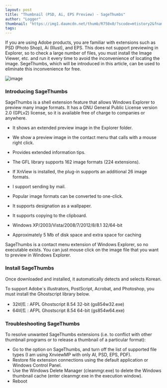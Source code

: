 ```yaml
---
layout: post
title: "Thumbnail (PSD, Ai, EPS Preview) - SageThumbs"
author: "Logger"
thumbnail: "https://img1.daumcdn.net/thumb/R750x0/?scode=mtistory2&fname=https%3A%2F%2Ft1.daumcdn.net%2Fcfile%2Ftistory%2F2511B039555C860B24"
tags: 
---
```



If you are using Adobe products, you are familiar with extensions such as PSD (Photo Shop), Ai (Illust), and EPS. This does not support previewing in Explorer, so to check a large number of files, you must install the Image Viewer, etc. and run it every time to avoid the inconvenience of locating the image. SegeThumbs, which will be introduced in this article, can be used to eliminate this inconvenience for free.

![image](https://t1.daumcdn.net/cfile/tistory/2511B039555C860B24)

### Introducing SageThumbs

SageThumbs is a shell extension feature that allows Windows Explorer to preview many image formats. It has a GNU General Public License version 2.0 (GPLv2) license, so it is available free of charge to companies or anywhere.

- It shows an extended preview image in the Explorer folder.
- We show a preview image in the contact menu that calls with a mouse right click.
- Provides extended information tips.
- The GFL library supports 162 image formats (224 extensions).
- If XnView is installed, the plug-in supports an additional 26 image formats.
- I support sending by mail.
- Popular image formats can be converted to one-click.
- It supports designation as a wallpaper.
- It supports copying to the clipboard.

- Windows XP/2003/Vista/2008/7/2012/8/8.1 32/64-bit
- Approximately 5 Mb of disk space and extra space for caching

SageThumbs is a contact menu extension of Windows Explorer, so no executable exists. You can just mouse click on the image file that you want to preview in Windows Explorer.

### Install SageThumbs

Once downloaded and installed, it automatically detects and selects Korean.

To support Adobe`s illustrators, PostScript, Acrobat, and Photoshop, you must install the Ghostscript library below.

- 32비트 : AFPL Ghostscript 8.54 32-bit (gs854w32.exe)
- 64비트 : AFPL Ghostscript 8.54 64-bit (gs854w64.exe)

### Troubleshooting SageThumbs

To resolve unwanted SageThumbs extensions (i.e. to conflict with other thumbnail programs or to release a thumbnail of a particular format):

- Go to the option on SageThumbs, and turn off the list of supported file types (I am using XnviewMP with only AI, PSD, EPS, PDF).
- Restore file extension connections using the default application or Windows Control Panel.
- Use the Windows Delete Manager (cleanmgr.exe) to delete the Windows thumbnail cache (enter cleanmgr.exe in the execution window).
- Reboot